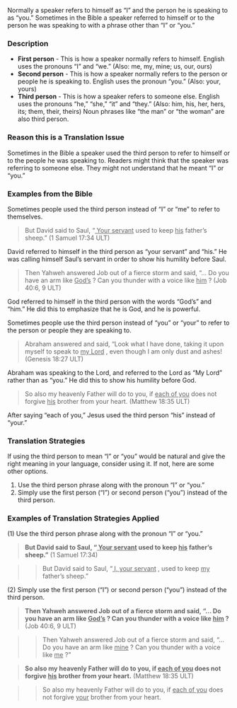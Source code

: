 
Normally a speaker refers to himself as “I” and the person he is speaking to as “you.” Sometimes in the Bible a speaker referred to himself or to the person he was speaking to with a phrase other than “I” or “you.”

### Description

* **First person** - This is how a speaker normally refers to himself.  English uses the pronouns “I” and “we.” (Also: me, my, mine; us, our, ours)
* **Second person** - This is how a speaker normally refers to the person or people he is speaking to. English uses  the pronoun “you.” (Also: your, yours)
* **Third person** - This is how a speaker refers to someone else. English uses the pronouns “he,” “she,” “it” and “they.” (Also: him, his, her, hers, its; them, their, theirs) Noun phrases like “the man” or “the woman” are also third person.

### Reason this is a Translation Issue

Sometimes in the Bible a speaker used the third person to refer to himself or to the people he was speaking to. Readers might think that the speaker was referring to someone else. They might not understand that he meant “I” or “you.”

### Examples from the Bible

Sometimes people used the third person instead of “I” or “me” to refer to themselves.
> But David said to Saul, “<u> Your servant</u> used to keep <u> his</u> father’s sheep.” (1 Samuel 17:34 ULT)

David referred to himself in the third person as “your servant” and “his.” He was calling himself Saul’s servant in order to show his humility before Saul.

> Then Yahweh answered Job out of a fierce storm and said,
> “… Do you have an arm like <u> God’s</u> ? Can you thunder with a voice like <u> him</u> ? (Job 40:6, 9 ULT)

God referred to himself in the third person with the words “God’s” and “him.” He did this to emphasize that he is God, and he is powerful.

Sometimes people use the third person instead of “you” or “your” to refer to the person or people they are speaking to.
> Abraham answered and said, “Look what I have done, taking it upon myself to speak to <u> my Lord</u> , even though I am only dust and ashes! (Genesis 18:27 ULT)

Abraham was speaking to the Lord, and referred to the Lord as “My Lord” rather than as “you.” He did this to show his humility before God.
> So also my heavenly Father will do to you, if <u> each of you</u> does not forgive <u> his</u> brother from your heart. (Matthew 18:35 ULT)

After saying “each of you,” Jesus used the third person “his” instead of “your.”

### Translation Strategies

If using the third person to mean “I” or “you” would be natural and give the right meaning in your language, consider using it. If not, here are some other options.

1. Use the third person phrase along with the pronoun “I” or “you.”
1. Simply use the first person (“I”) or second person (“you”) instead of the third person.

### Examples of Translation Strategies Applied

(1) Use the third person phrase along with the pronoun “I” or “you.”

> **But David said to Saul, “<u> Your servant</u> used to keep <u> his</u> father’s sheep.”**  (1 Samuel 17:34)

>> But David said to Saul, “<u> I, your servant</u> , used to keep <u> my</u> father’s sheep.”

(2) Simply use the first person (“I”) or second person (“you”) instead of the third person.

> **Then Yahweh answered Job out of a fierce storm and said, “… Do you have an arm like <u> God’s</u> ? Can you thunder with a voice like <u> him</u> ?**  (Job 40:6, 9 ULT)

>> Then Yahweh answered Job out of a fierce storm and said, “… Do you have an arm like <u> mine</u> ? Can you thunder with a voice like <u> me</u> ?”

> **So also my heavenly Father will do to you, if <u> each of you</u> does not forgive <u> his</u>  brother from your heart.**  (Matthew 18:35 ULT)

>> So also my heavenly Father will do to you, if <u> each of you</u> does not forgive <u> your</u>  brother from your heart.

